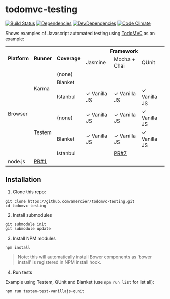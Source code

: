 todomvc-testing
===============

[![Build Status](http://img.shields.io/travis/amercier/todomvc-testing/master.svg?style=flat-square)](https://travis-ci.org/amercier/todomvc-testing/builds)
[![Dependencies](https://img.shields.io/david/amercier/todomvc-testing.svg?style=flat-square)](https://david-dm.org/amercier/todomvc-testing#info=dependencies&view=table)
[![DevDependencies](https://img.shields.io/david/dev/amercier/todomvc-testing.svg?style=flat-square)](https://david-dm.org/amercier/todomvc-testing#info=devDependencies&view=table)
[![Code Climate](https://img.shields.io/codeclimate/github/amercier/todomvc-testing.svg?style=flat-square)](https://codeclimate.com/github/amercier/todomvc-testing)

Shows examples of Javascript automated testing using [TodoMVC](http://todomvc.com/) as an example:

<table>
  <tr>
    <th rowspan="2">Platform</th>
    <th rowspan="2">Runner</th>
    <th rowspan="2">Coverage</th>
    <th colspan="3">Framework</th>
  </tr>
  <tr>
    <td>Jasmine</td>
    <td>Mocha + Chai</td>
    <td>QUnit</td>
  </tr>
  <tr>
    <td rowspan="6">Browser</td>
    <td rowspan="3">Karma</td>
    <td>(none)</td>
    <td></td>
    <td></td>
    <td></td>
  </tr>
  <tr>
    <td>Blanket</td>
    <td></td>
    <td></td>
    <td></td>
  </tr>
  <tr>
    <td>Istanbul</td>
    <td>
      ✓ Vanilla JS  
    </td>
    <td>
      ✓ Vanilla JS  
    </td>
    <td>
      ✓ Vanilla JS  
    </td>
  </tr>
  <tr>
    <td rowspan="3">Testem</td>
    <td>(none)</td>
    <td>
      ✓ Vanilla JS  
    </td>
    <td>
      ✓ Vanilla JS  
    </td>
    <td>
      ✓ Vanilla JS  
    </td>
  </tr>
  <tr>
    <td>Blanket</td>
    <td>
      ✓ Vanilla JS  
    </td>
    <td>
      ✓ Vanilla JS  
    </td>
    <td>
      ✓ Vanilla JS  
    </td>
  </tr>
  <tr>
    <td>Istanbul</td>
    <td></td>
    <td><a href="https://github.com/amercier/todomvc-testing/pull/7">PR#7</a></td>
    <td></td>
  </tr>
  <tr>
    <td>node.js</td>
    <td colspan="5"><a href="https://github.com/amercier/todomvc-testing/pull/1">PR#1</a></td>
  </tr>
</table>


Installation
------------

1. Clone this repo:

  ```
  git clone https://github.com/amercier/todomvc-testing.git
  cd todomvc-testing
  ```

2. Install submodules

  ```
  git submodule init
  git submodule update
  ```

3. Install NPM modules

  ```
  npm install
  ```

  > Note: this will automatically install Bower components as 'bower install' is
  > registered in NPM install hook.

4. Run tests

  Example using Testem, QUnit and Blanket (use `npm run list` for list all):

  ```
  npm run testem-test-vanillajs-qunit
  ```
